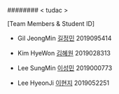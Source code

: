 ######## < tudac >

[Team Members & Student ID]

* Gil JeongMin [길정민](kjmin622.github.io) 2019095414

* Kim HyeWon   [김혜원](iopopoi.github.io) 2019028313

* Lee SungMin  [이성민](lee-sungmin.github.io) 2019000773

* Lee HyeonJi  [이현지](huskycat1202.github.io) 2019052251

